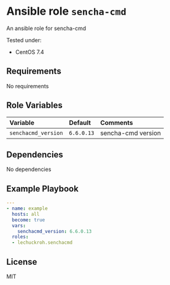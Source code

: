 # Ansible role `sencha-cmd`

An ansible role for sencha-cmd

Tested under:
* CentOS 7.4

## Requirements

No requirements

## Role Variables

| Variable               | Default                 | Comments                   |
|:-----------------------|:------------------------|:---------------------------|
| `senchacmd_version`    | `6.6.0.13`               | sencha-cmd version         |

## Dependencies

No dependencies

## Example Playbook

```yaml
---
- name: example
  hosts: all
  become: true
  vars:
    senchacmd_version: 6.6.0.13
  roles:
  - lechuckroh.senchacmd
```

## License
MIT
